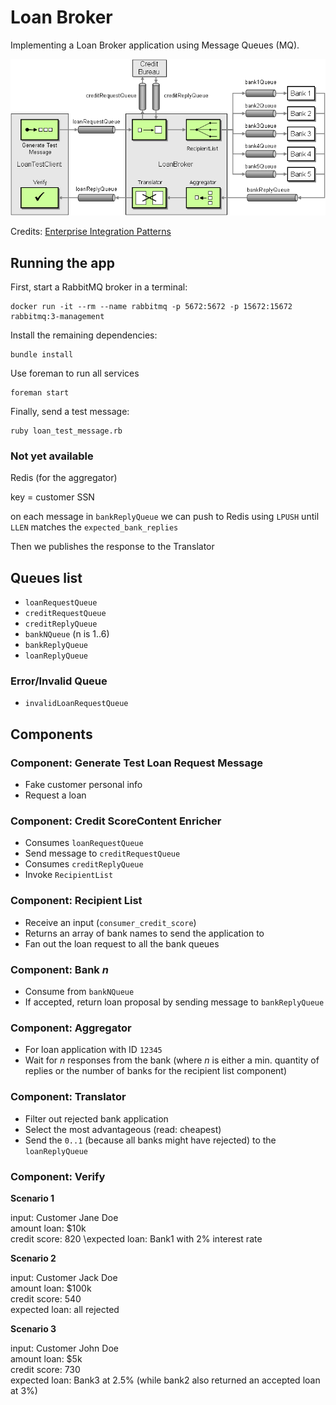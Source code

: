 # Loan Broker

Implementing a Loan Broker application using Message Queues (MQ).

![implementation using queues](./asynchronous-using-mq.gif)

Credits:
[Enterprise Integration Patterns](https://www.enterpriseintegrationpatterns.com/patterns/messaging/ComposedMessagingMSMQ.html)

## Running the app

First, start a RabbitMQ broker in a terminal:

```
docker run -it --rm --name rabbitmq -p 5672:5672 -p 15672:15672 rabbitmq:3-management
```

Install the remaining dependencies:

    bundle install

Use foreman to run all services

    foreman start

Finally, send a test message:

    ruby loan_test_message.rb

### Not yet available

Redis (for the aggregator)

key = customer SSN

on each message in `bankReplyQueue` we can push to Redis using `LPUSH` until
`LLEN` matches the `expected_bank_replies`

Then we publishes the response to the Translator

## Queues list

- `loanRequestQueue`
- `creditRequestQueue`
- `creditReplyQueue`
- `bankNQueue` (n is 1..6)
- `bankReplyQueue`
- `loanReplyQueue`

### Error/Invalid Queue

- `invalidLoanRequestQueue`

## Components

### Component: Generate Test Loan Request Message

- Fake customer personal info
- Request a loan

### Component: Credit ScoreContent Enricher

- Consumes `loanRequestQueue`
- Send message to `creditRequestQueue`
- Consumes `creditReplyQueue`
- Invoke `RecipientList`

### Component: Recipient List

- Receive an input (`consumer_credit_score`)
- Returns an array of bank names to send the application to
- Fan out the loan request to all the bank queues

### Component: Bank _n_

- Consume from `bankNQueue`
- If accepted, return loan proposal by sending message to `bankReplyQueue`

### Component: Aggregator

- For loan application with ID `12345`
- Wait for _n_ responses from the bank (where _n_ is either a min. quantity of
  replies or the number of banks for the recipient list component)

### Component: Translator

- Filter out rejected bank application
- Select the most advantageous (read: cheapest)
- Send the `0..1` (because all banks might have rejected) to the
  `loanReplyQueue`

### Component: Verify

**Scenario 1**

input: Customer Jane Doe\
amount loan: \$10k\
credit score: 820 \expected loan: Bank1 with 2% interest rate

**Scenario 2**

input: Customer Jack Doe\
amount loan: \$100k\
credit score: 540\
expected loan: all rejected

**Scenario 3**

input: Customer John Doe\
amount loan: \$5k\
credit score: 730\
expected loan: Bank3 at 2.5% (while bank2 also returned an accepted loan at 3%)
